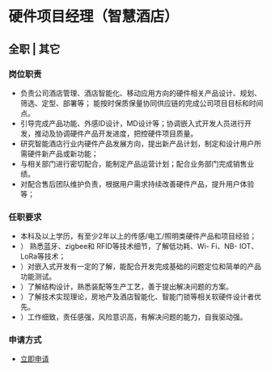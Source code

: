 
# 硬件项目经理（智慧酒店）
## 全职  |  其它
### 

### 岗位职责
- 负责公司酒店管理、酒店智能化、移动应用方向的硬件相关产品设计、规划、筛选、定型、部署等； 能按时保质保量协同供应链的完成公司项目目标和时间点。
- 引导完成产品功能、外感ID设计，MD设计等；协调嵌入式开发人员进行开发，推动及协调硬件产品开发进度，把控硬件项目质量。
- 研究智能酒店行业内硬件产品发展方向，提出新产品计划，制定和设计用户所需硬件新产品或新功能；
- 与相关部门进行密切配合，能制定产品运营计划；配合业务部门完成销售业绩。
- 对配合售后团队维护负责，根据用户需求持续改善硬件产品，提升用户体验等；
### 任职要求
- 本科及以上学历，有至少2年以上的传感/电工/照明类硬件产品和项目经验；
- ） 熟悉蓝牙、zigbee和 RFID等技术细节，了解低功耗、Wi- Fi、NB- IOT、LoRa等技术；
- ）对嵌入式开发有一定的了解，能配合开发完成基础的问题定位和简单的产品功能测试。
- ）了解结构设计，熟悉装配等生产工艺，善于提出解决问题的方案。
- ）了解技术实现理论，房地产及酒店智能化、智能门锁等相关软硬件设计者优先。
- ）工作细致，责任感强，风险意识高，有解决问题的能力，自我驱动强。
### 申请方式
- <a href="mailto:hr@tuya.com?subject=求职简历-硬件项目经理（智慧酒店）-来自GitHub">立即申请</a>
